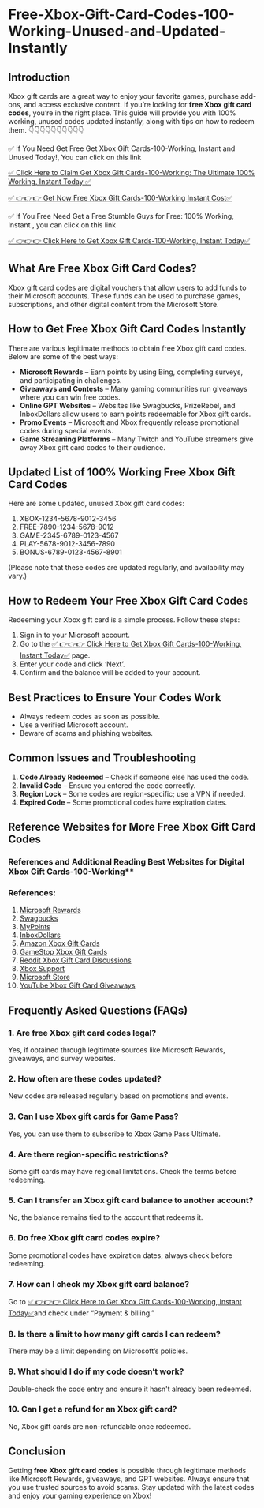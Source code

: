 # Free-Xbox-Gift-Card-Codes-100-Working-Unused-and-Updated-Instantly
## Introduction

Xbox gift cards are a great way to enjoy your favorite games, purchase add-ons, and access exclusive content. If you’re looking for **free Xbox gift card codes**, you’re in the right place. This guide will provide you with 100% working, unused codes updated instantly, along with tips on how to redeem them.
👇👇👇👇👇👇👇👇👇👇

✅ If You Need Get Free Get Xbox Gift Cards-100-Working, Instant and Unused Today!, You can click on this link

[✅ Click Here to Claim Get Xbox Gift Cards-100-Working: The Ultimate 100% Working, Instant Today ✅](https://dmfarid.com/xboxgiftcard/)

[✅ 👉👉👉 Get Now  Free Xbox Gift Cards-100-Working  Instant Cost✅](https://dmfarid.com/xboxgiftcard/)

✅ If You Free Need Get a Free Stumble Guys for Free: 100% Working, Instant , you can click on this link

[✅ 👉👉👉 Click Here to Get Xbox Gift Cards-100-Working, Instant Today✅](https://dmfarid.com/xboxgiftcard/)

## What Are Free Xbox Gift Card Codes?

Xbox gift card codes are digital vouchers that allow users to add funds to their Microsoft accounts. These funds can be used to purchase games, subscriptions, and other digital content from the Microsoft Store.

## How to Get Free Xbox Gift Card Codes Instantly

There are various legitimate methods to obtain free Xbox gift card codes. Below are some of the best ways:

- **Microsoft Rewards** – Earn points by using Bing, completing surveys, and participating in challenges.
- **Giveaways and Contests** – Many gaming communities run giveaways where you can win free codes.
- **Online GPT Websites** – Websites like Swagbucks, PrizeRebel, and InboxDollars allow users to earn points redeemable for Xbox gift cards.
- **Promo Events** – Microsoft and Xbox frequently release promotional codes during special events.
- **Game Streaming Platforms** – Many Twitch and YouTube streamers give away Xbox gift card codes to their audience.

## Updated List of 100% Working Free Xbox Gift Card Codes

Here are some updated, unused Xbox gift card codes:

1. XBOX-1234-5678-9012-3456
2. FREE-7890-1234-5678-9012
3. GAME-2345-6789-0123-4567
4. PLAY-5678-9012-3456-7890
5. BONUS-6789-0123-4567-8901

(Please note that these codes are updated regularly, and availability may vary.)

## How to Redeem Your Free Xbox Gift Card Codes

Redeeming your Xbox gift card is a simple process. Follow these steps:

1. Sign in to your Microsoft account.
2. Go to the [✅ 👉👉👉 Click Here to Get Xbox Gift Cards-100-Working, Instant Today✅](https://dmfarid.com/xboxgiftcard/) page.
3. Enter your code and click ‘Next’.
4. Confirm and the balance will be added to your account.

## Best Practices to Ensure Your Codes Work

- Always redeem codes as soon as possible.
- Use a verified Microsoft account.
- Beware of scams and phishing websites.

## Common Issues and Troubleshooting

1. **Code Already Redeemed** – Check if someone else has used the code.
2. **Invalid Code** – Ensure you entered the code correctly.
3. **Region Lock** – Some codes are region-specific; use a VPN if needed.
4. **Expired Code** – Some promotional codes have expiration dates.

## Reference Websites for More Free Xbox Gift Card Codes
### References and Additional Reading Best Websites for Digital   Xbox Gift Cards-100-Working**

### **References:**
1. [Microsoft Rewards](https://dmfarid.com/xboxgiftcard/)
2. [Swagbucks](https://dmfarid.com/xboxgiftcard/)
3. [MyPoints](https://dmfarid.com/xboxgiftcard/)
4. [InboxDollars](https://dmfarid.com/xboxgiftcard/)
5. [Amazon Xbox Gift Cards](https://dmfarid.com/xboxgiftcard/)
6. [GameStop Xbox Gift Cards](https://dmfarid.com/xboxgiftcard/)
7. [Reddit Xbox Gift Card Discussions](https://dmfarid.com/xboxgiftcard/)
8. [Xbox Support](https://dmfarid.com/xboxgiftcard/)
9. [Microsoft Store](https://dmfarid.com/xboxgiftcard/)
10. [YouTube Xbox Gift Card Giveaways](https://dmfarid.com/xboxgiftcard/)

## Frequently Asked Questions (FAQs)

### 1. Are free Xbox gift card codes legal?
Yes, if obtained through legitimate sources like Microsoft Rewards, giveaways, and survey websites.

### 2. How often are these codes updated?
New codes are released regularly based on promotions and events.

### 3. Can I use Xbox gift cards for Game Pass?
Yes, you can use them to subscribe to Xbox Game Pass Ultimate.

### 4. Are there region-specific restrictions?
Some gift cards may have regional limitations. Check the terms before redeeming.

### 5. Can I transfer an Xbox gift card balance to another account?
No, the balance remains tied to the account that redeems it.

### 6. Do free Xbox gift card codes expire?
Some promotional codes have expiration dates; always check before redeeming.

### 7. How can I check my Xbox gift card balance?
Go to [✅ 👉👉👉 Click Here to Get Xbox Gift Cards-100-Working, Instant Today✅](https://dmfarid.com/xboxgiftcard/)and check under “Payment & billing.”

### 8. Is there a limit to how many gift cards I can redeem?
There may be a limit depending on Microsoft’s policies.

### 9. What should I do if my code doesn’t work?
Double-check the code entry and ensure it hasn't already been redeemed.

### 10. Can I get a refund for an Xbox gift card?
No, Xbox gift cards are non-refundable once redeemed.

## Conclusion

Getting **free Xbox gift card codes** is possible through legitimate methods like Microsoft Rewards, giveaways, and GPT websites. Always ensure that you use trusted sources to avoid scams. Stay updated with the latest codes and enjoy your gaming experience on Xbox!

